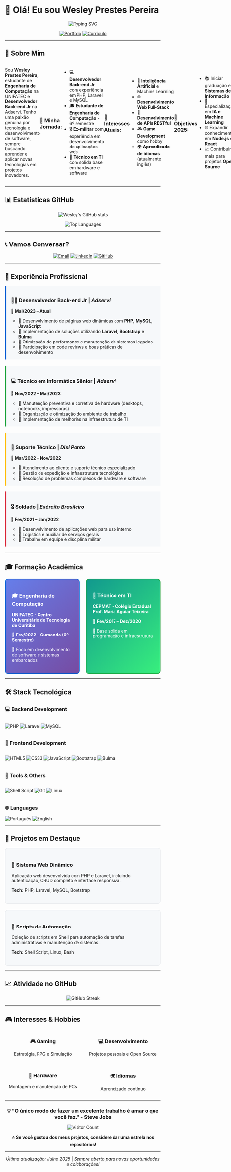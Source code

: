 # 👋 Olá! Eu sou Wesley Prestes Pereira

<div align="center">
  
![Typing SVG](https://readme-typing-svg.herokuapp.com?font=Fira+Code&weight=500&size=25&pause=1000&color=0366D6&center=true&vCenter=true&width=600&lines=Desenvolvedor+Back-end+Jr;Estudante+de+Engenharia+da+Computação)

[![Portfolio](https://img.shields.io/badge/Portfolio-View%20My%20Work-FF5722?style=for-the-badge&logo=web&logoColor=white)](https://github.com/Wesley-Prestes-Pereira)
[![Currículo](https://img.shields.io/badge/Currículo-Download%20PDF-2196F3?style=for-the-badge&logo=adobeacrobatreader&logoColor=white)](https://github.com/Wesley-Prestes-Pereira/Wesley-Prestes-Pereira/blob/main/Curriculo%20-%20Wesley%20Prestes.pdf)

</div>

---

## 🚀 Sobre Mim

<div style="display: flex; align-items: center;">

Sou **Wesley Prestes Pereira**, estudante de **Engenharia de Computação** na UNIFATEC e **Desenvolvedor Back-end Jr** na Adservi. Tenho uma paixão genuína por tecnologia e desenvolvimento de software, sempre buscando aprender e aplicar novas tecnologias em projetos inovadores.

### 🎯 **Minha Jornada:**
- 💻 **Desenvolvedor Back-end Jr** com experiência em PHP, Laravel e MySQL
- 🎓 **Estudante de Engenharia de Computação** - 6º semestre
- 🎖️ **Ex-militar** com experiência em desenvolvimento de aplicações web
- 🔧 **Técnico em TI** com sólida base em hardware e software

### 🌟 **Interesses Atuais:**
- 🤖 **Inteligência Artificial** e Machine Learning
- 🌐 **Desenvolvimento Web Full-Stack**
- 📱 **Desenvolvimento de APIs RESTful**
- 🎮 **Game Development** como hobby
- 🌍 **Aprendizado de idiomas** (atualmente inglês)

### 🚀 **Objetivos 2025:**
- 📚 Iniciar graduação em **Sistemas de Informação**
- 🤖 Especialização em **IA e Machine Learning**
- 🌐 Expandir conhecimentos em **Node.js** e **React**
- 📈 Contribuir mais para projetos **Open Source**

</div>

---

## 📊 Estatísticas GitHub

<div align="center">
  
![Wesley's GitHub stats](https://github-readme-stats.vercel.app/api?username=Wesley-Prestes-Pereira&show_icons=true&theme=radical&hide_border=true&bg_color=0D1117&count_private=true&include_all_commits=true)

![Top Languages](https://github-readme-stats.vercel.app/api/top-langs/?username=Wesley-Prestes-Pereira&layout=compact&theme=radical&hide_border=true&bg_color=0D1117&langs_count=8)

</div>

---

## 📞 Vamos Conversar?

<div align="center">

[![Email](https://img.shields.io/badge/Gmail-wesleypp930%40gmail.com-D14836?style=for-the-badge&logo=gmail&logoColor=white)](mailto:wesleypp930@gmail.com)
[![LinkedIn](https://img.shields.io/badge/LinkedIn-Wesley%20Prestes%20Pereira-0077B5?style=for-the-badge&logo=linkedin&logoColor=white)](https://www.linkedin.com/in/wesley-prestes-pereira-924423183/)
[![GitHub](https://img.shields.io/badge/GitHub-Wesley--Prestes--Pereira-181717?style=for-the-badge&logo=github&logoColor=white)](https://github.com/Wesley-Prestes-Pereira)

</div>

---

## 💼 Experiência Profissional

<ul style="list-style: none; padding: 0;">

<li style="display: flex; margin-bottom: 20px; padding: 15px; border-left: 4px solid #0366d6; background-color: #f6f8fa;">
  <div>
    <h3>👨‍💻 Desenvolvedor Back-end Jr | <em>Adservi</em></h3>
    <p><strong>📅 Mai/2023 – Atual</strong></p>
    <ul>
      <li>🔹 Desenvolvimento de páginas web dinâmicas com <strong>PHP</strong>, <strong>MySQL</strong>, <strong>JavaScript</strong></li>
      <li>🔹 Implementação de soluções utilizando <strong>Laravel</strong>, <strong>Bootstrap</strong> e <strong>Bulma</strong></li>
      <li>🔹 Otimização de performance e manutenção de sistemas legados</li>
      <li>🔹 Participação em code reviews e boas práticas de desenvolvimento</li>
    </ul>
  </div>
</li>

<li style="display: flex; margin-bottom: 20px; padding: 15px; border-left: 4px solid #28a745; background-color: #f6f8fa;">
  <div>
    <h3>💻 Técnico em Informática Sênior | <em>Adservi</em></h3>
    <p><strong>📅 Nov/2022 – Mai/2023</strong></p>
    <ul>
      <li>🔹 Manutenção preventiva e corretiva de hardware (desktops, notebooks, impressoras)</li>
      <li>🔹 Organização e otimização do ambiente de trabalho</li>
      <li>🔹 Implementação de melhorias na infraestrutura de TI</li>
    </ul>
  </div>
</li>

<li style="display: flex; margin-bottom: 20px; padding: 15px; border-left: 4px solid #ffc107; background-color: #f6f8fa;">
  <div>
    <h3>🔧 Suporte Técnico | <em>Dixi Ponto</em></h3>
    <p><strong>📅 Mar/2022 – Nov/2022</strong></p>
    <ul>
      <li>🔹 Atendimento ao cliente e suporte técnico especializado</li>
      <li>🔹 Gestão de expedição e infraestrutura tecnológica</li>
      <li>🔹 Resolução de problemas complexos de hardware e software</li>
    </ul>
  </div>
</li>

<li style="display: flex; margin-bottom: 20px; padding: 15px; border-left: 4px solid #dc3545; background-color: #f6f8fa;">
  <div>
    <h3>🎖️ Soldado | <em>Exército Brasileiro</em></h3>
    <p><strong>📅 Fev/2021 – Jan/2022</strong></p>
    <ul>
      <li>🔹 Desenvolvimento de aplicações web para uso interno</li>
      <li>🔹 Logística e auxiliar de serviços gerais</li>
      <li>🔹 Trabalho em equipe e disciplina militar</li>
    </ul>
  </div>
</li>

</ul>

---

## 🎓 Formação Acadêmica

<div style="display: grid; grid-template-columns: 1fr 1fr; gap: 20px;">

<div style="border: 2px solid #0366d6; border-radius: 10px; padding: 20px; background: linear-gradient(135deg, #667eea 0%, #764ba2 100%); color: white;">
  <h3>🎓 Engenharia de Computação</h3>
  <p><strong>UNIFATEC - Centro Universitário de Tecnologia de Curitiba</strong></p>
  <p>📅 <strong>Fev/2022 – Cursando (6º Semestre)</strong></p>
  <p>🎯 Foco em desenvolvimento de software e sistemas embarcados</p>
</div>

<div style="border: 2px solid #28a745; border-radius: 10px; padding: 20px; background: linear-gradient(135deg, #11998e 0%, #38ef7d 100%); color: white;">
  <h3>🏫 Técnico em TI</h3>
  <p><strong>CEPMAT - Colégio Estadual Prof. Maria Aguiar Teixeira</strong></p>
  <p>📅 <strong>Fev/2017 – Dez/2020</strong></p>
  <p>🎯 Base sólida em programação e infraestrutura</p>
</div>

</div>

---

## 🛠️ Stack Tecnológica

### 💻 **Backend Development**
<div style="display: flex; flex-wrap: wrap; gap: 10px;">

![PHP](https://img.shields.io/badge/PHP-777BB4?style=for-the-badge&logo=php&logoColor=white)
![Laravel](https://img.shields.io/badge/Laravel-FF2D20?style=for-the-badge&logo=laravel&logoColor=white)
![MySQL](https://img.shields.io/badge/MySQL-4479A1?style=for-the-badge&logo=mysql&logoColor=white)

</div>

### 🎨 **Frontend Development**
<div style="display: flex; flex-wrap: wrap; gap: 10px;">

![HTML5](https://img.shields.io/badge/HTML5-E34F26?style=for-the-badge&logo=html5&logoColor=white)
![CSS3](https://img.shields.io/badge/CSS3-1572B6?style=for-the-badge&logo=css3&logoColor=white)
![JavaScript](https://img.shields.io/badge/JavaScript-F7DF1E?style=for-the-badge&logo=javascript&logoColor=black)
![Bootstrap](https://img.shields.io/badge/Bootstrap-563D7C?style=for-the-badge&logo=bootstrap&logoColor=white)
![Bulma](https://img.shields.io/badge/Bulma-00D1B2?style=for-the-badge&logo=bulma&logoColor=white)

</div>

### 🔧 **Tools & Others**
<div style="display: flex; flex-wrap: wrap; gap: 10px;">

![Shell Script](https://img.shields.io/badge/Shell_Script-121011?style=for-the-badge&logo=gnu-bash&logoColor=white)
![Git](https://img.shields.io/badge/Git-F05032?style=for-the-badge&logo=git&logoColor=white)
![Linux](https://img.shields.io/badge/Linux-FCC624?style=for-the-badge&logo=linux&logoColor=black)

</div>

### 🌐 **Languages**
![Português](https://img.shields.io/badge/Português-Nativo-green?style=for-the-badge)
![English](https://img.shields.io/badge/English-Intermediate-blue?style=for-the-badge)

---

## 🎯 Projetos em Destaque

<div style="display: grid; grid-template-columns: repeat(auto-fit, minmax(300px, 1fr)); gap: 20px;">

<div style="border: 1px solid #e1e4e8; border-radius: 8px; padding: 20px; background-color: #f6f8fa;">
  <h3>🚀 Sistema Web Dinâmico</h3>
  <p>Aplicação web desenvolvida com PHP e Laravel, incluindo autenticação, CRUD completo e interface responsiva.</p>
  <p><strong>Tech:</strong> PHP, Laravel, MySQL, Bootstrap</p>
</div>

<div style="border: 1px solid #e1e4e8; border-radius: 8px; padding: 20px; background-color: #f6f8fa;">
  <h3>🔧 Scripts de Automação</h3>
  <p>Coleção de scripts em Shell para automação de tarefas administrativas e manutenção de sistemas.</p>
  <p><strong>Tech:</strong> Shell Script, Linux, Bash</p>
</div>

</div>

---

## 📈 Atividade no GitHub

<div align="center">

![GitHub Streak](https://github-readme-streak-stats.herokuapp.com/?user=Wesley-Prestes-Pereira&theme=radical&hide_border=true&background=0D1117)

</div>

---

## 🎮 Interesses & Hobbies

<div style="display: grid; grid-template-columns: repeat(auto-fit, minmax(200px, 1fr)); gap: 15px;">

<div align="center">
  <h3>🎮 Gaming</h3>
  <p>Estratégia, RPG e Simulação</p>
</div>

<div align="center">
  <h3>💻 Desenvolvimento</h3>
  <p>Projetos pessoais e Open Source</p>
</div>

<div align="center">
  <h3>🔧 Hardware</h3>
  <p>Montagem e manutenção de PCs</p>
</div>

<div align="center">
  <h3>🌍 Idiomas</h3>
  <p>Aprendizado contínuo</p>
</div>

</div>

---

<div align="center">

### 💡 "O único modo de fazer um excelente trabalho é amar o que você faz." - Steve Jobs

![Visitor Count](https://profile-counter.glitch.me/Wesley-Prestes-Pereira/count.svg)

**⭐ Se você gostou dos meus projetos, considere dar uma estrela nos repositórios!**

---

*Última atualização: Julho 2025* | *Sempre aberto para novas oportunidades e colaborações!*

</div>
